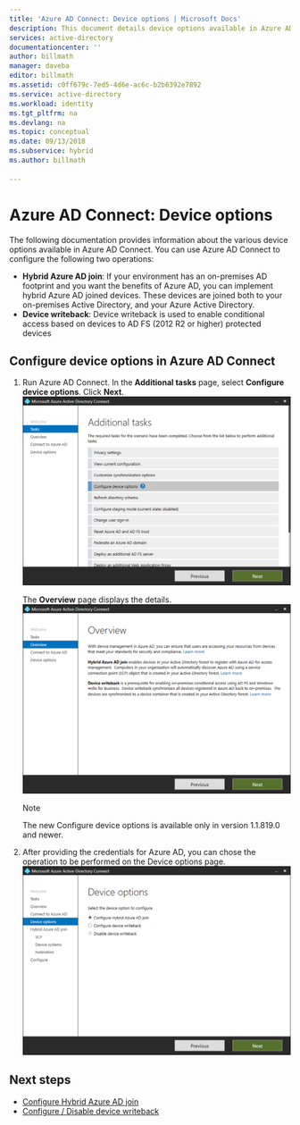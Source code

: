 ```yaml
---
title: 'Azure AD Connect: Device options | Microsoft Docs'
description: This document details device options available in Azure AD Connect
services: active-directory
documentationcenter: ''
author: billmath
manager: daveba
editor: billmath
ms.assetid: c0ff679c-7ed5-4d6e-ac6c-b2b6392e7892
ms.service: active-directory
ms.workload: identity
ms.tgt_pltfrm: na
ms.devlang: na
ms.topic: conceptual
ms.date: 09/13/2018
ms.subservice: hybrid
ms.author: billmath

---
```


# Azure AD Connect: Device options

The following documentation provides information about the various device options available in Azure AD Connect. You can use Azure AD Connect to configure the following two operations: 
* **Hybrid Azure AD join**: If your environment has an on-premises AD footprint and you want the benefits of Azure AD, you can implement hybrid Azure AD joined devices. These devices are joined  both to your on-premises Active Directory, and your Azure Active Directory.
* **Device writeback**: Device writeback is used to enable conditional access based on devices to AD FS (2012 R2 or higher) protected devices

## Configure device options in Azure AD Connect

1.	Run Azure AD Connect. In the **Additional tasks** page, select **Configure device options**.  Click **Next**.
    ![Configure device options](./media/how-to-connect-device-options/deviceoptions.png) 

    The **Overview** page displays the details.
    ![Overview](./media/how-to-connect-device-options/deviceoverview.png)

    >[!NOTE]
    > The new Configure device options is available only in version 1.1.819.0 and newer.

2.	After providing the credentials for Azure AD, you can chose the operation to be performed on the Device options page.
    ![Device operations](./media/how-to-connect-device-options/deviceoptionsselection.png)

## Next steps

* [Configure Hybrid Azure AD join](../device-management-hybrid-azuread-joined-devices-setup.md)
* [Configure / Disable device writeback](how-to-connect-device-writeback.md)

